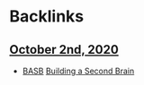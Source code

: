 
# Backlinks
## [October 2nd, 2020](<October 2nd, 2020.md>)
- [BASB](<BASB.md>) [Building a Second Brain](<Building a Second Brain.md>)

